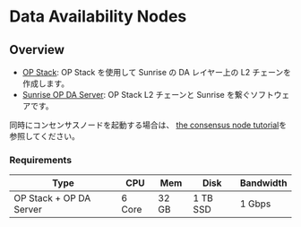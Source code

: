 # Data Availability Nodes

## Overview

- [OP Stack](https://docs.sunriselayer.io/run-a-sunrise-node/types/data-availability/optimism): OP Stack を使用して Sunrise の DA レイヤー上の L2 チェーンを作成します。
- [Sunrise OP DA Server](https://docs.sunriselayer.io/run-a-sunrise-node/types/data-availability/op-da-server): OP Stack L2 チェーンと Sunrise を繋ぐソフトウェアです。

同時にコンセンサスノードを起動する場合は、 [the consensus node tutorial](../consensus/README.md)を参照してください。

### Requirements

| Type                    | CPU    | Mem   | Disk     | Bandwidth |
| ----------------------- | ------ | ----- | -------- | --------- |
| OP Stack + OP DA Server | 6 Core | 32 GB | 1 TB SSD | 1 Gbps    |
